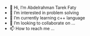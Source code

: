 - 👋 Hi, I’m Abdelrahman Tarek Faty
- 👀 I’m interested in problem solving
- 🌱 I’m currently learning c++ language
- 💞️ I’m looking to collaborate on ...
- 📫 How to reach me ...

<!---
AbdElrahmanTarek112/AbdElrahmanTarek112 is a ✨ special ✨ repository because its `README.md` (this file) appears on your GitHub profile.
You can click the Preview link to take a look at your changes.
--->

